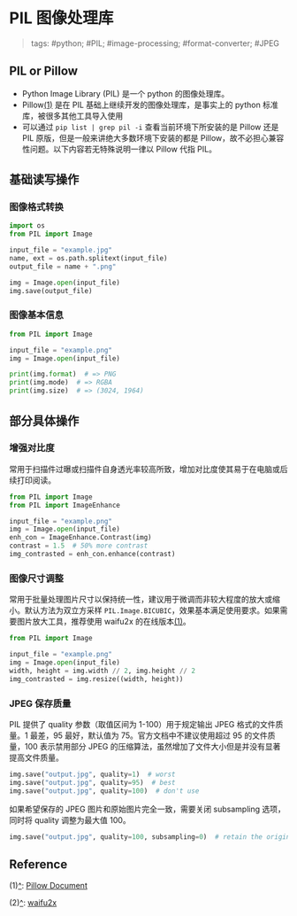 # PIL 图像处理库

> tags: #python; #PIL; #image-processing; #format-converter; #JPEG

## PIL or Pillow

* Python Image Library (PIL) 是一个 python 的图像处理库。
* Pillow<a name="rref1">[(1)](#ref1)</a> 是在 PIL 基础上继续开发的图像处理库，是事实上的 python 标准库，被很多其他工具导入使用
* 可以通过 `pip list | grep pil -i` 查看当前环境下所安装的是 Pillow 还是 PIL 原版，但是一般来讲绝大多数环境下安装的都是 Pillow，故不必担心兼容性问题。以下内容若无特殊说明一律以 Pillow 代指 PIL。

## 基础读写操作

### 图像格式转换

```python
import os
from PIL import Image

input_file = "example.jpg"
name, ext = os.path.splitext(input_file)
output_file = name + ".png"

img = Image.open(input_file)
img.save(output_file)
```

### 图像基本信息

```python
from PIL import Image

input_file = "example.png"
img = Image.open(input_file)

print(img.format)  # => PNG
print(img.mode)  # => RGBA
print(img.size)  # => (3024, 1964)
```

## 部分具体操作

### 增强对比度

常用于扫描件过曝或扫描件自身透光率较高所致，增加对比度使其易于在电脑或后续打印阅读。

```python
from PIL import Image
from PIL import ImageEnhance

input_file = "example.png"
img = Image.open(input_file)
enh_con = ImageEnhance.Contrast(img)
contrast = 1.5  # 50% more contrast
img_contrasted = enh_con.enhance(contrast)
```

### 图像尺寸调整

常用于批量处理图片尺寸以保持统一性，建议用于微调而非较大程度的放大或缩小。默认方法为双立方采样 `PIL.Image.BICUBIC`，效果基本满足使用要求。如果需要图片放大工具，推荐使用 waifu2x 的在线版本<a name="rref2">[(1)](#ref2)</a>。

```python
from PIL import Image

input_file = "example.png"
img = Image.open(input_file)
width, height = img.width // 2, img.height // 2
img_contrasted = img.resize((width, height))
```

### JPEG 保存质量

PIL 提供了 quality 参数（取值区间为 1-100）用于规定输出 JPEG 格式的文件质量。1 最差，95 最好，默认值为 75。官方文档中不建议使用超过 95 的文件质量，100 表示禁用部分 JPEG 的压缩算法，虽然增加了文件大小但是并没有显著提高文件质量。

```python
img.save("output.jpg", quality=1)  # worst
img.save("output.jpg", quality=95)  # best
img.save("output.jpg", quality=100)  # don't use
```

如果希望保存的 JPEG 图片和原始图片完全一致，需要关闭 subsampling 选项，同时将 quality 调整为最大值 100。

```python
img.save("output.jpg", quality=100, subsampling=0)  # retain the original
```

## Reference

<a name="ref1">(1)</a>[^](#rref1): [Pillow Document](https://pillow.readthedocs.io/en/stable/)

<a name="ref2">(2)</a>[^](#rref2): [waifu2x](http://waifu2x.udp.jp/)